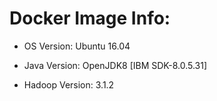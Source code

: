 # Docker Image Info:  

- OS Version: Ubuntu 16.04   

- Java Version: OpenJDK8 \[IBM SDK-8.0.5.31\]    

- Hadoop Version: 3.1.2

